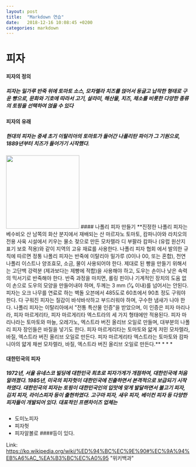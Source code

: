 ```yaml
---
layout: post
title:  "Markdown 연습"
date:   2018-12-16 10:08:45 +0200
categories: markdown
---
```

피자
=============
#### 피자의 정의
##### 피자는 밀가루 반죽 위에 토마토 소스, 모차렐라 치즈를 얹어서 둥글고 납작한 형태로 구운 빵으로, 문화와 기호에 따라서 고기, 살라미, 해산물, 치즈, 채소를 비롯한 다양한 종류의 토핑을 선택하여 얹을 수 있다
#### 피자의 유래
##### 현대의 피자는 중세 초기 이탈리아의 토마토가 들어간 나폴리탄 파이가 그 기원으로, 1889년부터 치즈가 들어가기 시작했다.

<img width="200" height="200" src="https://cdn.dominos.co.kr/admin/upload/goods/20180827_ca1sFpdy.jpg">
#### 나폴리 피자 만들기
**진정한 나폴리 피자는 베수비오 산 남쪽의 화산 분지에서 재배되는 산 마르자노 토마토, 캄파니아와 라치오의 전용 사육 시설에서 키우는 물소 젖으로 만든 모차렐라 디 부팔라 캄파나 (유럽 원산지 표기 보호 적용)와 같이 지역의 고유 재료를 사용한다. 나폴리 피자 협회 에서 발의한 규칙에 따르면 정통 나폴리 피자는 반죽에 이탈리아 밀가루 (0이나 00, 또는 혼합), 천연 나폴리 이스트나 양조효모, 소금, 물이 사용되어야 한다. 제대로 된 빵을 만들기 위해서는 고단백 강력분 (제과보다는 제빵에 적합)을 사용해야 하고, 도우는 손이나 낮은 속력의 믹서기로 반죽해야 한다. 반죽 과정을 마치면, 롤링 핀이나 기계적인 장치의 도움 없이 손으로 도우의 모양을 만들어내야 하며, 두께는 3 mm (¹⁄₈ 이내)를 넘어서는 안된다. 피자는 오크 나무를 연료로 하는 벽돌 오븐에서 485도로 60초에서 90초 정도 구워야 한다. 다 구워진 피자는 질감이 바삭바삭하고 부드러워야 하며, 구수한 냄새가 나야 한다. 나폴리 피자는 이탈리아에서 "전통 특산물 인증"을 받았으며, 이 인증은 피자 마리나라, 피자 마르게리타, 피자 마르게리타 엑스트라의 세 가지 형태에만 적용된다. 피자 마리나라는 토마토와 마늘, 오레가노, 엑스트라 버진 올리브 오일로 만들며, 대부분의 나폴리 피자 장인들은 바질을 넣기도 한다. 피자 마르게리타는 토마토와 얇게 저민 모차렐라, 바질, 엑스트라 버진 올리브 오일로 만든다. 피자 마르게리타 엑스트라는 토마토와 캄파니아의 얇게 채썬 모차렐라, 바질, 엑스트라 버진 올리브 오일로 만든다.**
* * *


#### 대한민국의 피자
##### 1972년, 서울 유네스코 빌딩에 대한민국 최초로 피자가게가 개점하여, 대한민국에 처음 알려졌다. 1985년, 미국의 피자헛이 대한민국에 진출하면서 본격적으로 보급되기 시작하였다. 대한민국의 피자는 토핑이 대한민국인의 입맛에 맞게 발달하면서 불고기 피자, 김치 피자, 라이스피자 등이 출현하였다. 고구마 피자, 새우 피자, 베이컨 피자 등 다양한 피자들이 개발되어 있다. 대표적인 프랜차이즈 업체는
* 도미노피자
* 피자헛
* 피자알볼로
####등이 있다.

Link: https://ko.wikipedia.org/wiki/%ED%94%BC%EC%9E%90#%EC%9A%94%EB%A6%AC_%EA%B3%BC%EC%A0%95 "위키백과"
